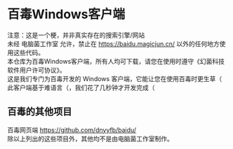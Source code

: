 # 百毒Windows客户端
注意：这是一个梗，并非真实存在的搜索引擎/网站<br>
未经 电脑菌工作室 允许，禁止在 https://baidu.magicjun.cn/ 以外的任何地方使用这些代码。<br>
本仓库为百毒Windows客户端，所有人均可下载，请您在使用时遵守《幻菌科技软件用户许可协议》。<br>
这是我们专门为百毒开发的 Windows 客户端，它能让您在使用百毒时更生草（<br>
此客户端基于难语言（，我们花了几秒钟才开发完成（<br>
## 百毒的其他项目
百毒网页端 https://github.com/dnyyfb/baidu/<br>
除以上列出的这些项目外，其他均不是由电脑菌工作室制作。
